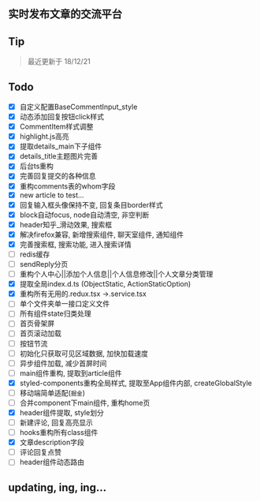 ## 实时发布文章的交流平台
## Tip
> 最近更新于 18/12/21
## Todo
- [x] 自定义配置BaseCommentInput_style
- [x] 动态添加回复按钮click样式
- [x] CommentItem样式调整
- [x] highlight.js高亮
- [x] 提取details_main下子组件
- [x] details_title主题图片完善
- [x] 后台ts重构
- [x] 完善回复提交的各种信息
- [x] 重构comments表的whom字段
- [x] new article to test...
- [x] 回复输入框头像保持不变, 回复条目border样式
- [x] block自动focus, node自动清空, 非空判断
- [x] header知乎_滑动效果, 搜索框
- [x] 解决firefox兼容, 新增搜索组件, 聊天室组件, 通知组件
- [x] 完善搜索框, 搜索功能, 进入搜索详情
- [ ] redis缓存
- [ ] sendReply分页
- [ ] 重构个人中心||添加个人信息||个人信息修改||个人文章分类管理
- [x] 提取全局index.d.ts (ObjectStatic, ActionStaticOption)
- [x] 重构所有无用的.redux.tsx ->.service.tsx
- [ ] 单个文件夹单一接口定义文件
- [ ] 所有组件state归类处理
- [ ] 首页骨架屏
- [ ] 首页滚动加载
- [ ] 按钮节流
- [ ] 初始化只获取可见区域数据, 加快加载速度
- [ ] 异步组件加载, 减少首屏时间
- [ ] main组件重构, 提取到article组件
- [x] styled-components重构全局样式, 提取至App组件内部, createGlobalStyle
- [ ] 移动端简单适配(```掘金```)
- [ ] 合并component下main组件, 重构home页
- [x] header组件提取, style划分
- [ ] 新建评论, 回复高亮显示
- [ ] hooks重构所有class组件
- [x] 文章description字段
- [ ] 评论回复点赞
- [ ] header组件动态路由
## updating, ing, ing...